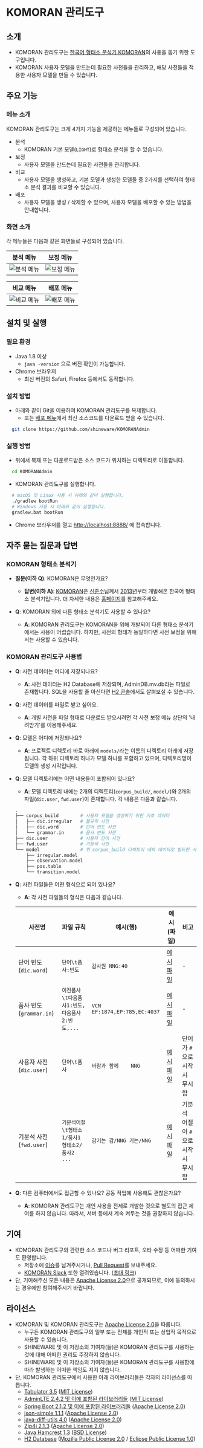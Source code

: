 # KOMORAN 관리도구

## 소개

* KOMORAN 관리도구는 [한국어 형태소 분석기 KOMORAN](https://github.com/shin285/KOMORAN)의 사용을 돕기 위한 도구입니다.
* KOMORAN 사용자 모델을 만드는데 필요한 사전들을 관리하고, 해당 사전들을 적용한 사용자 모델을 만들 수 있습니다.

## 주요 기능

### 메뉴 소개

KOMORAN 관리도구는 크게 4가지 기능을 제공하는 메뉴들로 구성되어 있습니다.

* 분석
  * KOMORAN 기본 모델(`LIGHT`)로 형태소 분석을 할 수 있습니다.
* 보정
  * 사용자 모델을 만드는데 필요한 사전들을 관리합니다.
* 비교
  * 사용자 모델을 생성하고, 기본 모델과 생성한 모델들 중 2가지를 선택하여 형태소 분석 결과를 비교할 수 있습니다.
* 배포
  * 사용자 모델을 생성 / 삭제할 수 있으며, 사용자 모델을 배포할 수 있는 방법을 안내합니다.

### 화면 소개

각 메뉴들은 다음과 같은 화면들로 구성되어 있습니다.

| 분석 메뉴 | 보정 메뉴 |
| --------- | --------- |
| ![분석 메뉴](https://raw.githubusercontent.com/shineware/KOMORANAdmin/master/src/main/resources/static/demo/ScreenShot01_Analyze.png) | ![보정 메뉴](https://raw.githubusercontent.com/shineware/KOMORANAdmin/master/src/main/resources/static/demo/ScreenShot02_ManageDict.png) |

| 비교 메뉴 | 배포 메뉴 |
| --------- | --------- |
| ![비교 메뉴](https://raw.githubusercontent.com/shineware/KOMORANAdmin/master/src/main/resources/static/demo/ScreenShot03_CompareResults.png) | ![배포 메뉴](https://raw.githubusercontent.com/shineware/KOMORANAdmin/master/src/main/resources/static/demo/ScreenShot04_DeployModel.png) |

## 설치 및 실행

### 필요 환경

* Java 1.8 이상
  * `java -version` 으로 버전 확인이 가능합니다.
* Chrome 브라우저
  * 최신 버전의 Safari, Firefox 등에서도 동작합니다.

### 설치 방법

* 아래와 같이 Git을 이용하여 KOMORAN 관리도구를 복제합니다.
  * 또는 [배포 메뉴](https://github.com/shineware/KOMORANAdmin/releases)에서 최신 소스코드를 다운로드 받을 수 있습니다.

```sh
  git clone https://github.com/shineware/KOMORANAdmin
```

### 실행 방법

* 위에서 복제 또는 다운로드받은 소스 코드가 위치하는 디렉토리로 이동합니다.

```sh
  cd KOMORANAdmin
```

* KOMORAN 관리도구를 실행합니다.

```sh
  # macOS 및 Linux 사용 시 아래와 같이 실행합니다.
  ./gradlew bootRun
  # Windows 사용 시 아래와 같이 실행합니다.
  gradlew.bat bootRun
```

* Chrome 브라우저를 열고 [http://localhost:8888/](http://localhost:8888/) 에 접속합니다.

## 자주 묻는 질문과 답변

### KOMORAN 형태소 분석기

* **질문(이하 Q)**: KOMORAN은 무엇인가요?
  * **답변(이하 A)**: [KOMORAN](https://github.com/shin285/KOMORAN)은 [신준수](https://github.com/shin285)님께서 [2013년](https://shineware.tistory.com/entry/KOMORAN-ver-05-자바-한글-형태소-분석기)부터 개발해온 한국어 형태소 분석기입니다. 더 자세한 내용은 [홈페이지](https://www.shineware.co.kr/products/komoran/?utm_source=komoran-kr&utm_medium=Referral&utm_campaign=admin-github)를 참고해주세요.

* **Q**: KOMORAN 외에 다른 형태소 분석기도 사용할 수 있나요?
  * **A**: KOMORAN 관리도구는 KOMORAN을 위해 개발되어 다른 형태소 분석기에서는 사용이 어렵습니다. 하지만, 사전의 형태가 동일하다면 사전 보정을 위해서는 사용할 수 있습니다.

### KOMORAN 관리도구 사용법

* **Q**: 사전 데이터는 어디에 저장되나요?
  * **A**: 사전 데이터는 H2 Database에 저장되며, AdminDB.mv.db라는 파일로 존재합니다. SQL을 사용할 줄 아신다면 [H2 콘솔](http://localhost:8888/console)에서도 살펴보실 수 있습니다.

* **Q**: 사전 데이터를 파일로 받고 싶어요.
  * **A**: 개별 사전을 파일 형태로 다운로드 받으시려면 각 사전 보정 메뉴 상단의 '내려받기'를 이용해주세요.

* **Q**: 모델은 어디에 저장되나요?
  * **A**: 프로젝트 디렉토리 바로 아래에 `models/`라는 이름의 디렉토리 아래에 저장됩니다. 각 하위 디렉토리 하나가 모델 하나를 포함하고 있으며, 디렉토리명이 모델의 생성 시각입니다.

* **Q**: 모델 디렉토리에는 어떤 내용들이 포함되어 있나요?
  * **A**: 모델 디렉토리 내에는 2개의 디렉토리(`corpus_build/`, `model/`)와 2개의 파일(`dic.user`, `fwd.user`)이 존재합니다. 각 내용은 다음과 같습니다.

  ```sh
  .
  ├── corpus_build        # 사용자 모델을 생성하기 위한 기초 데이터
  │   ├── dic.irregular   # 불규칙 사전
  │   ├── dic.word        # 단어 빈도 사전
  │   └── grammar.in      # 품사 빈도 사전
  ├── dic.user            # 사용자 단어 사전
  ├── fwd.user            # 기분석 사전
  └── model               # 위 corpus_build 디렉토리 내의 데이터로 빌드한 사용자 모델 디렉토리
      ├── irregular.model
      ├── observation.model
      ├── pos.table
      └── transition.model
  ````

* **Q**: 사전 파일들은 어떤 형식으로 되어 있나요?
  * **A**: 각 사전 파일들의 형식은 다음과 같습니다.

  | 사전명 | 파일 규칙 | 예시(행) | 예시(파일) | 비고 |
  | ------ | --------- | -------- | ---------- | ---- |
  | 단어 빈도 (`dic.word`) | `단어\t품사:빈도` | `감사원	NNG:40` | [예시 파일](https://github.com/shin285/KOMORAN/blob/master/corpus_build/dic.word) | - |
  | 품사 빈도 (`grammar.in`) | `이전품사\t다음품사1:빈도,다음품사2:빈도,...` | `VCN	EF:1874,EP:785,EC:4037` | [예시 파일](https://github.com/shin285/KOMORAN/blob/master/corpus_build/grammar.in) | - |
  | 사용자 사전 (`dic.user`) | `단어\t품사` | `바람과 함께	NNG` | [예시 파일](https://github.com/shin285/KOMORAN/blob/master/user_data/dic.user) | 단어가 `#`으로 시작 시 무시함 |
  | 기분석 사전 (`fwd.user`) | `기분석어절\t형태소1/품사1 형태소2/품사2 ...` | `감기는	감/NNG 기는/NNG` | [예시 파일](https://github.com/shin285/KOMORAN/blob/master/user_data/fwd.user) | 기분석 어절이 `#`으로 시작 시 무시함 |

* **Q**: 다른 컴퓨터에서도 접근할 수 있나요? 공동 작업에 사용해도 괜찮은가요?
  * **A**: KOMORAN 관리도구는 개인 사용을 전제로 개발한 것으로 별도의 접근 제어를 하지 않습니다. 따라서, 서버 등에서 계속 켜두는 것을 권장하지 않습니다.

## 기여

* KOMORAN 관리도구와 관련한 소스 코드나 버그 리포트, 오타 수정 등 어떠한 기여도 환영합니다.
  * 저장소에 [이슈](https://github.com/shineware/KOMORANAdmin/issues)를 남겨주시거나, [Pull Request](https://github.com/shineware/KOMORANAdmin/pulls)를 보내주세요.
  * [KOMORAN Slack](https://komoran.slack.com/) 또한 열려있습니다. ([초대 링크](http://goo.gl/T1d3Ia))
* 단, 기여해주신 모든 내용은 [Apache License 2.0](https://github.com/shineware/KOMORANAdmin/blob/master/LICENSE)으로 공개되므로, 이에 동의하시는 경우에만 참여해주시기 바랍니다.

## 라이선스

* KOMORAN 및 KOMORAN 관리도구는 [Apache License 2.0](https://github.com/shineware/KOMORANAdmin/blob/master/LICENSE)을 따릅니다.
  * 누구든 KOMORAN 관리도구의 일부 또는 전체를 개인적 또는 상업적 목적으로 사용할 수 있습니다.
  * SHINEWARE 및 이 저장소의 기여자(들)은 KOMORAN 관리도구를 사용하는 것에 대해 어떠한 권리도 주장하지 않습니다.
  * SHINEWARE 및 이 저장소의 기여자(들)은 KOMORAN 관리도구를 사용함에 따라 발생하는 어떠한 책임도 지지 않습니다.
* 단, KOMORAN 관리도구에서 사용한 아래 라이브러리들은 각자의 라이선스를 따릅니다.
  * [Tabulator 3.5](https://github.com/olifolkerd/tabulator/blob/3.5/LICENSE) ([MIT License](https://opensource.org/licenses/MIT))
  * [AdminLTE 2.4.2 및 이에 포함된 라이브러리들](https://adminlte.io/docs/2.4/license) ([MIT License](https://opensource.org/licenses/MIT))
  * [Spring Boot 2.1.2 및 이에 포함된 라이브러리들](https://github.com/spring-projects/spring-boot/blob/2.1.x/LICENSE.txt) ([Apache License 2.0](https://opensource.org/licenses/Apache-2.0))
  * [json-simple 1.1.1](https://code.google.com/archive/p/json-simple/) ([Apache License 2.0](https://opensource.org/licenses/Apache-2.0))
  * [java-diff-utils 4.0](https://github.com/java-diff-utils/java-diff-utils/blob/java-diff-utils-4.0/LICENSE) ([Apache License 2.0](https://opensource.org/licenses/Apache-2.0))
  * [Zip4j 2.1.3](https://github.com/srikanth-lingala/zip4j/blob/v2.1.3/LICENSE) ([Apache License 2.0](https://opensource.org/licenses/Apache-2.0))
  * [Java Hamcrest 1.3](https://github.com/hamcrest/JavaHamcrest/blob/hamcrest-java-1.3/LICENSE.txt) ([BSD License](https://opensource.org/licenses/BSD-3-Clause))
  * [H2 Database](https://www.h2database.com/html/license.html) ([Mozilla Public License 2.0](https://opensource.org/licenses/MPL-2.0) / [Eclipse Public License 1.0](https://opensource.org/licenses/eclipse-1.0.php))